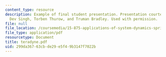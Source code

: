 ```yaml
---
content_type: resource
description: Example of final student presentation. Presentation courtesy of Kapil
  Dev Singh, Torben Thurow, and Truman Bradley. Used with permission.
file: null
file_location: /coursemedia/15-875-applications-of-system-dynamics-spring-2004/299da36763cbde29e5f49b3147f7022b_teradyne.pdf
file_type: application/pdf
resourcetype: Document
title: teradyne.pdf
uid: 299da367-63cb-de29-e5f4-9b3147f7022b
---
```

